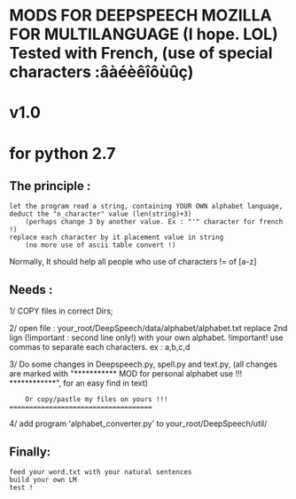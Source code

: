 MODS FOR DEEPSPEECH MOZILLA FOR MULTILANGUAGE (I hope. LOL)
Tested with French, (use of special characters :âàéèêîôùûç)
===========================================================
v1.0
====

for python 2.7
==============


The principle :
---------------
	let the program read a string, containing YOUR OWN alphabet language,
	deduct the "n_character" value (len(string)+3)
		(perhaps change 3 by another value. Ex : "'" character for french !)
	replace each character by it placement value in string
		(no more use of ascii table convert !)

Normally, It should help all people who use of characters != of [a-z]


Needs :
-------

1/ COPY files in correct Dirs;


2/ open file : your_root/DeepSpeech/data/alphabet/alphabet.txt
	replace 2nd lign (!important : second line only!) with your own alphabet.
		!important! use commas to separate each characters. ex : a,b,c,d


3/ Do some changes in Deepspeech.py, spell.py and text.py,
	(all changes are marked with "***********  MOD for personal alphabet use !!!  ************",
	for an easy find in text)

        Or copy/pastle my files on yours !!!
	====================================


4/ add program 'alphabet_converter.py'  to  your_root/DeepSpeech/util/



Finally:
--------
	feed your word.txt with your natural sentences
	build your own LM
	test !
